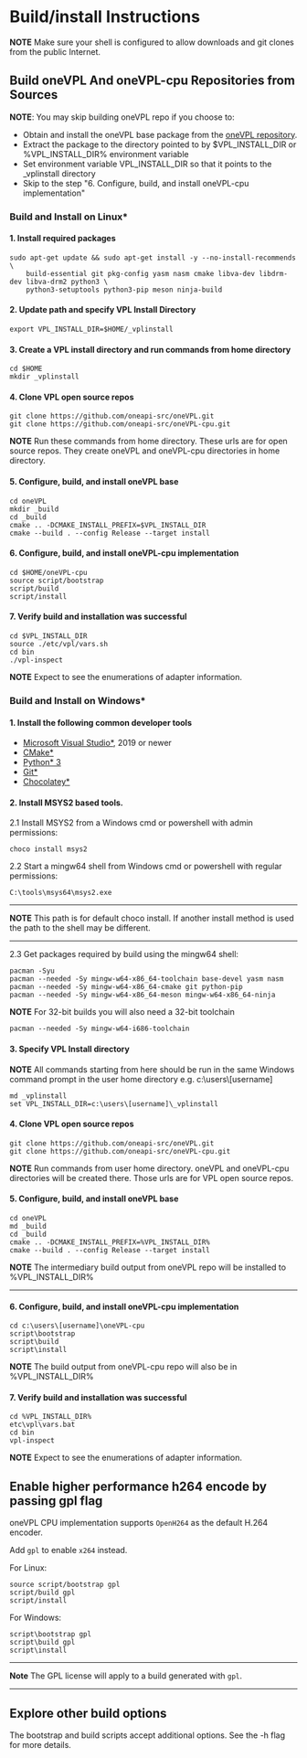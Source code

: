 # Build/install Instructions

**NOTE** Make sure your shell is configured to allow downloads and git clones from the
  public Internet.
  
  
## Build oneVPL And oneVPL-cpu Repositories from Sources
**NOTE**: You may skip building oneVPL repo if you choose to:
- Obtain and install the oneVPL base package from the
[oneVPL repository](https://github.com/oneapi-src/oneVPL).
- Extract the package to the directory pointed to by $VPL_INSTALL_DIR or %VPL_INSTALL_DIR% environment variable
- Set environment variable VPL_INSTALL_DIR so that it points to the _vplinstall directory
- Skip to the step "6. Configure, build, and install oneVPL-cpu implementation"

### Build and Install on Linux*

#### 1. Install required packages

```
sudo apt-get update && sudo apt-get install -y --no-install-recommends \
    build-essential git pkg-config yasm nasm cmake libva-dev libdrm-dev libva-drm2 python3 \
    python3-setuptools python3-pip meson ninja-build
```
#### 2. Update path and specify VPL Install Directory
```
export VPL_INSTALL_DIR=$HOME/_vplinstall
```
#### 3. Create a VPL install directory and run commands from home directory
```
cd $HOME
mkdir _vplinstall
```

#### 4. Clone VPL open source repos
```
git clone https://github.com/oneapi-src/oneVPL.git
git clone https://github.com/oneapi-src/oneVPL-cpu.git
```
**NOTE** Run these commands from home directory. These urls are for open source repos. They create oneVPL and oneVPL-cpu directories in home directory.

#### 5. Configure, build, and install oneVPL base
```
cd oneVPL
mkdir _build
cd _build
cmake .. -DCMAKE_INSTALL_PREFIX=$VPL_INSTALL_DIR
cmake --build . --config Release --target install
```

#### 6. Configure, build, and install oneVPL-cpu implementation
```		
cd $HOME/oneVPL-cpu
source script/bootstrap
script/build
script/install
```

#### 7. Verify build and installation was successful
```		
cd $VPL_INSTALL_DIR
source ./etc/vpl/vars.sh
cd bin
./vpl-inspect
```
**NOTE** Expect to see the enumerations of adapter information. 

### Build and Install on Windows*

#### 1. Install the following common developer tools

- [Microsoft Visual Studio*](https://visualstudio.microsoft.com/), 2019 or newer
- [CMake*](https://cmake.org/)
- [Python* 3](https://www.python.org/)
- [Git*](https://git-scm.com/)
- [Chocolatey*](http://chocolatey.org)

#### 2. Install MSYS2 based tools.

2.1 Install MSYS2 from a Windows cmd or powershell with admin permissions:
```
choco install msys2
```

2.2 Start a mingw64 shell from Windows cmd or powershell with regular permissions:
```
C:\tools\msys64\msys2.exe
```
---

**NOTE** This path is for default choco install. If another install method is
used the path to the shell may be different.

---
2.3 Get packages required by build using the mingw64 shell:
```
pacman -Syu
pacman --needed -Sy mingw-w64-x86_64-toolchain base-devel yasm nasm
pacman --needed -Sy mingw-w64-x86_64-cmake git python-pip
pacman --needed -Sy mingw-w64-x86_64-meson mingw-w64-x86_64-ninja
```

**NOTE** For 32-bit builds you will also need a 32-bit toolchain
```
pacman --needed -Sy mingw-w64-i686-toolchain
```

#### 3. Specify VPL Install directory

**NOTE** All commands starting from here should be run in the same Windows command prompt 
in the user home directory e.g. c:\users\\[username] 

```
md _vplinstall 
set VPL_INSTALL_DIR=c:\users\[username]\_vplinstall
```

#### 4. Clone VPL open source repos
```
git clone https://github.com/oneapi-src/oneVPL.git
git clone https://github.com/oneapi-src/oneVPL-cpu.git
```
**NOTE** Run commands from user home directory. oneVPL and oneVPL-cpu directories will be created there.
Those urls are for VPL open source repos.
	
#### 5. Configure, build, and install oneVPL base
```
cd oneVPL
md _build
cd _build
cmake .. -DCMAKE_INSTALL_PREFIX=%VPL_INSTALL_DIR%
cmake --build . --config Release --target install
```
**NOTE** The intermediary build output from oneVPL repo will be installed to %VPL_INSTALL_DIR%

---
#### 6. Configure, build, and install oneVPL-cpu implementation
```
cd c:\users\[username]\oneVPL-cpu
script\bootstrap
script\build
script\install
```		
**NOTE** The build output from oneVPL-cpu repo will also be in %VPL_INSTALL_DIR%

#### 7. Verify build and installation was successful
```		
cd %VPL_INSTALL_DIR%
etc\vpl\vars.bat
cd bin
vpl-inspect
```
**NOTE** Expect to see the enumerations of adapter information. 

## Enable higher performance h264 encode by passing gpl flag

oneVPL CPU implementation supports `OpenH264` as the default H.264 encoder.

Add `gpl` to enable `x264` instead.

For Linux:

```
source script/bootstrap gpl
script/build gpl
script/install
```

For Windows:

```
script\bootstrap gpl
script\build gpl
script\install
```

---

**Note** The GPL license will apply to a build generated with `gpl`.

---

## Explore other build options
The bootstrap and build scripts accept additional options. See the -h flag for more details.


